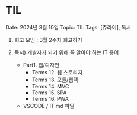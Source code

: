 # TIL

Date: 2024년 3월 10일
Topic: TIL
Tags: [츄라이], 독서

1. 회고 모임 : 3월 2주차 회고하기

1. 독서) 개발자가 되기 위해 꼭 알아야 하는 IT 용어
    - Part1. 웹/디자인
        - Terms 12. 웹 스토리지
        - Terms 13. 모듈/웹팩
        - Terms 14. MVC
        - Terms 15. SPA
        - Terms 16. PWA
    - VSCODE / IT.md 파일